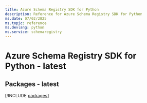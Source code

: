 ```yaml
---
title: Azure Schema Registry SDK for Python
description: Reference for Azure Schema Registry SDK for Python
ms.date: 07/02/2025
ms.topic: reference
ms.devlang: python
ms.service: schemaregistry
---
```

# Azure Schema Registry SDK for Python - latest
## Packages - latest
[!INCLUDE [packages](schema-registry-index.md)]